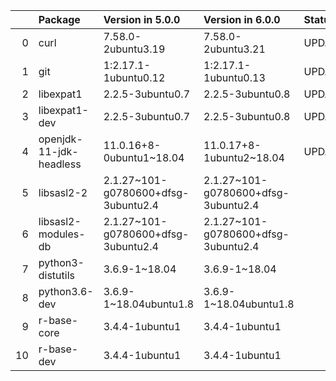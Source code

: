 <!-- markdown-link-check-disable -->

|    | Package                 | Version in 5.0.0                    | Version in 6.0.0                    | Status   |
|---:|:------------------------|:------------------------------------|:------------------------------------|:---------|
|  0 | curl                    | 7.58.0-2ubuntu3.19                  | 7.58.0-2ubuntu3.21                  | UPDATED  |
|  1 | git                     | 1:2.17.1-1ubuntu0.12                | 1:2.17.1-1ubuntu0.13                | UPDATED  |
|  2 | libexpat1               | 2.2.5-3ubuntu0.7                    | 2.2.5-3ubuntu0.8                    | UPDATED  |
|  3 | libexpat1-dev           | 2.2.5-3ubuntu0.7                    | 2.2.5-3ubuntu0.8                    | UPDATED  |
|  4 | openjdk-11-jdk-headless | 11.0.16+8-0ubuntu1~18.04            | 11.0.17+8-1ubuntu2~18.04            | UPDATED  |
|  5 | libsasl2-2              | 2.1.27~101-g0780600+dfsg-3ubuntu2.4 | 2.1.27~101-g0780600+dfsg-3ubuntu2.4 |          |
|  6 | libsasl2-modules-db     | 2.1.27~101-g0780600+dfsg-3ubuntu2.4 | 2.1.27~101-g0780600+dfsg-3ubuntu2.4 |          |
|  7 | python3-distutils       | 3.6.9-1~18.04                       | 3.6.9-1~18.04                       |          |
|  8 | python3.6-dev           | 3.6.9-1~18.04ubuntu1.8              | 3.6.9-1~18.04ubuntu1.8              |          |
|  9 | r-base-core             | 3.4.4-1ubuntu1                      | 3.4.4-1ubuntu1                      |          |
| 10 | r-base-dev              | 3.4.4-1ubuntu1                      | 3.4.4-1ubuntu1                      |          |